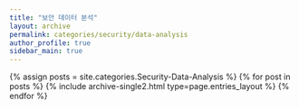 ```yaml
---
title: "보안 데이터 분석"
layout: archive
permalink: categories/security/data-analysis
author_profile: true
sidebar_main: true
---
```



{% assign posts = site.categories.Security-Data-Analysis %}
{% for post in posts %} {% include archive-single2.html type=page.entries_layout %} {% endfor %}
